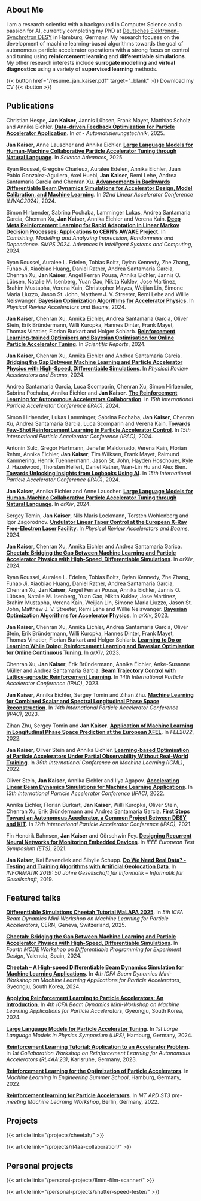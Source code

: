 <!-- Hello, world! 🦦 -->

<!-- {{< alert >}}
**Attention!** 🚧 This webpage is currently under construction. Please check back later. 🚧
{{< /alert >}} -->

## About Me

I am a research scientist with a background in Computer Science and a passion for AI, currently completing my PhD at [Deutsches Elektronen-Synchrotron DESY](https://www.desy.de/) in Hamburg, Germany. My research focuses on the development of machine learning-based algorithms towards the goal of autonomous particle accelerator operations with a strong focus on control and tuning using **reinforcement learning** and **differentiable simulations**. My other research interests include **surrogate modelling** and **virtual diagnostics** using a variety of **supervised learning** methods.

{{< button href="/resume_jan_kaiser.pdf" target="_blank" >}}
Download my CV
{{< /button >}}

## Publications

<!-- {{< publication authors="" title="" journal="" year="" url="" >}} -->

Christian Hespe, **Jan Kaiser**, Jannis Lübsen, Frank Mayet, Matthias Scholz and Annika Eichler. [**Data-driven Feedback Optimization for Particle Accelerator Application**](https://doi.org/10.1515/auto-2024-0170). In _at - Automatisierungstechnik_, 2025.

**Jan Kaiser**, Anne Lauscher and Annika Eichler. [**Large Language Models for Human-Machine Collaborative Particle Accelerator Tuning through Natural Language**](https://doi.org/10.1126/sciadv.adr4173). In _Science Advances_, 2025.

Ryan Roussel, Grégoire Charleux, Auralee Edelen, Annika Eichler, Juan Pablo Gonzalez-Aguilera, Axel Huebl, **Jan Kaiser**, Remi Lehe, Andrea Santamaria Garcia and Chenran Xu. [**Advancements in Backwards Differentiable Beam Dynamics Simulations for Accelerator Design, Model Calibration, and Machine Learning**](https://meow.elettra.eu/71/doi/jacow-linac2024-thpb068/index.html). In _32nd Linear Accelerator Conference (LINAC2024)_, 2024. <!-- https://doi.org/10.18429/JACoW-LINAC2024-THPB068 -->

Simon Hirlaender, Sabrina Pochaba, Lamminger Lukas, Andrea Santamaria Garcia, Chenran Xu, **Jan Kaiser**, Annika Eichler and Verena Kain. [**Deep Meta Reinforcement Learning for Rapid Adaptation In Linear Markov Decision Processes: Applications to CERN’s AWAKE Project**](https://doi.org/10.1007/978-3-031-65993-5_21). In _Combining, Modelling and Analyzing Imprecision, Randomness and Dependence. SMPS 2024. Advances in Intelligent Systems and Computing_, 2024.

Ryan Roussel, Auralee L. Edelen, Tobias Boltz, Dylan Kennedy, Zhe Zhang, Fuhao Ji, Xiaobiao Huang, Daniel Ratner, Andrea Santamaria Garcia, Chenran Xu, **Jan Kaiser**, Angel Ferran Pousa, Annika Eichler, Jannis O. Lübsen, Natalie M. Isenberg, Yuan Gao, Nikita Kuklev, Jose Martinez, Brahim Mustapha, Verena Kain, Christopher Mayes, Weijian Lin, Simone Maria Liuzzo, Jason St. John, Matthew J. V. Streeter, Remi Lehe and Willie Neiswanger. [**Bayesian Optimization Algorithms for Accelerator Physics**](https://doi.org/10.1103/PhysRevAccelBeams.27.084801). In _Physical Review Accelerators and Beams_, 2024.

**Jan Kaiser**, Chenran Xu, Annika Eichler, Andrea Santamaria Garcia, Oliver Stein, Erik Bründermann, Willi Kuropka, Hannes Dinter, Frank Mayet, Thomas Vinatier, Florian Burkart and Holger Schlarb. [**Reinforcement Learning-trained Optimisers and Bayesian Optimisation for Online Particle Accelerator Tuning**](https://doi.org/10.1038/s41598-024-66263-y). In _Scientific Reports_, 2024.

**Jan Kaiser**, Chenran Xu, Annika Eichler and Andrea Santamaria Garcia. [**Bridging the Gap Between Machine Learning and Particle Accelerator Physics with High-Speed, Differentiable Simulations**](https://doi.org/10.1103/PhysRevAccelBeams.27.054601). In _Physical Review Accelerators and Beams_, 2024.

Andrea Santamaria Garcia, Luca Scomparin, Chenran Xu, Simon Hirlaender, Sabrina Pochaba, Annika Eichler and **Jan Kaiser**. [**The Reinforcement Learning for Autonomous Accelerators Collaboration**](https://www.jacow.org/ipac2024/doi/jacow-ipac2024-tups62/index.html). In _15th International Particle Accelerator Conference (IPAC)_, 2024.

Simon Hirlaender, Lukas Lamminger, Sabrina Pochaba, **Jan Kaiser**, Chenran Xu, Andrea Santamaria Garcia, Luca Scomparin and Verena Kain. [**Towards Few-Shot Reinforcement Learning in Particle Accelerator Control**](https://www.jacow.org/ipac2024/doi/jacow-ipac2024-tups60/index.html). In _15th International Particle Accelerator Conference (IPAC)_, 2024.

Antonin Sulc, Gregor Hartmann, Jenefer Maldonado, Verena Kain, Florian Rehm, Annika Eichler, **Jan Kaiser**, Tim Wilksen, Frank Mayet, Raimund Kammering, Henrik Tuennermann, Jason St. John, Hayden Hoschouer, Kyle J. Hazelwood, Thorsten Hellert, Daniel Ratner, Wan-Lin Hu and Alex Bien. [**Towards Unlocking Insights from Logbooks Using AI**](https://www.jacow.org/ipac2024/doi/jacow-ipac2024-thpr37/index.html). In _15th International Particle Accelerator Conference (IPAC)_, 2024.

**Jan Kaiser**, Annika Eichler and Anne Lauscher. [**Large Language Models for Human-Machine Collaborative Particle Accelerator Tuning through Natural Language**](https://arxiv.org/abs/2405.08888). In _arXiv_, 2024.

Sergey Tomin, **Jan Kaiser**, Nils Maris Lockmann, Torsten Wohlenberg and Igor Zagorodnov. [**Undulator Linear Taper Control at the European X-Ray Free-Electron Laser Facility**](https://doi.org/10.1103/PhysRevAccelBeams.27.042801). In _Physical Review Accelerators and Beams_, 2024.

**Jan Kaiser**, Chenran Xu, Annika Eichler and Andrea Santamaria Garica. [**Cheetah: Bridging the Gap Between Machine Learning and Particle Accelerator Physics with High-Speed, Differentiable Simulations**](https://arxiv.org/abs/2401.05815). In _arXiv_, 2024.

Ryan Roussel, Auralee L. Edelen, Tobias Boltz, Dylan Kennedy, Zhe Zhang, Fuhao Ji, Xiaobiao Huang, Daniel Ratner, Andrea Santamaria Garcia, Chenran Xu, **Jan Kaiser**, Angel Ferran Pousa, Annika Eichler, Jannis O. Lübsen, Natalie M. Isenberg, Yuan Gao, Nikita Kuklev, Jose Martinez, Brahim Mustapha, Verena Kain, Weijian Lin, Simone Maria Liuzzo, Jason St. John, Matthew J. V. Streeter, Remi Lehe and Willie Neiswanger. [**Bayesian Optimization Algorithms for Accelerator Physics**](https://arxiv.org/abs/2312.05667). In _arXiv_, 2023.

**Jan Kaiser**, Chenran Xu, Annika Eichler, Andrea Santamaria Garcia, Oliver Stein, Erik Bründermann, Willi Kuropka, Hannes Dinter, Frank Mayet, Thomas Vinatier, Florian Burkart and Holger Schlarb. [**Learning to Do or Learning While Doing: Reinforcement Learning and Bayesian Optimisation for Online Continuous Tuning**](https://arxiv.org/abs/2306.03739). In _arXiv_, 2023.

Chenran Xu, **Jan Kaiser**, Erik Bründermann, Annika Eichler, Anke-Susanne Müller and Andrea Santamaria Garcia. [**Beam Trajectory Control with Lattice-agnostic Reinforcement Learning**](https://doi.org/10.18429/JACoW-IPAC2023-THPL029). In _14th International Particle Accelerator Conference (IPAC)_, 2023.

**Jan Kaiser**, Annika Eichler, Sergey Tomin and Zihan Zhu. [**Machine Learning for Combined Scalar and Spectral Longitudinal Phase Space Reconstruction**](https://doi.org/10.18429/JACoW-IPAC2023-THPL019). In _14th International Particle Accelerator Conference (IPAC)_, 2023.

Zihan Zhu, Sergey Tomin and **Jan Kaiser**. [**Application of Machine Learning in Longitudinal Phase Space Prediction at the European XFEL**](https://indico.jacow.org/event/44/contributions/545/editing/paper/1000/3006/WEP12.pdf). In _FEL2022_, 2022.

**Jan Kaiser**, Oliver Stein and Annika Eichler. [**Learning-based Optimisation of Particle Accelerators Under Partial Observability Without Real-World Training**](https://proceedings.mlr.press/v162/kaiser22a.html). In _39th International Conference on Machine Learning (ICML)_, 2022.

Oliver Stein, **Jan Kaiser**, Annika Eichler and Ilya Agapov. [**Accelerating Linear Beam Dynamics Simulations for Machine Learning Applications**](https://accelconf.web.cern.ch/ipac2022/doi/JACoW-IPAC2022-WEPOMS036.html). In _13th International Particle Accelerator Conference (IPAC)_, 2022.

Annika Eichler, Florian Burkart, **Jan Kaiser**, Willi Kuropka, Oliver Stein, Chenran Xu, Erik Bründermann and Andrea Santamaria Garcia. [**First Steps Toward an Autonomous Accelerator, a Common Project Between DESY and KIT**](https://accelconf.web.cern.ch/ipac2021/doi/JACoW-IPAC2021-TUPAB298.html). In _12th International Particle Accelerator Conference (IPAC)_, 2021.

Fin Hendrik Bahnsen, **Jan Kaiser** and Görschwin Fey. [**Designing Recurrent Neural Networks for Monitoring Embedded Devices**](https://ieeexplore.ieee.org/document/9465460). In _IEEE European Test Symposium (ETS)_, 2021.

**Jan Kaiser**, Kai Bavendiek and Sibylle Schupp. [**Do We Need Real Data? - Testing and Training Algorithms with Artificial Geolocation Data**](https://dl.gi.de/items/069179cb-974f-4148-b81b-e16f4612ac4c). In _INFORMATIK 2019: 50 Jahre Gesellschaft für Informatik – Informatik für Gesellschaft_, 2019.

## Featured talks

[**Differentiable Simulations Cheetah Tutorial MaLAPA 2025**](https://github.com/MALAPA-Collab/cheetah-tutorial-2025). In _5th ICFA Beam Dynamics Mini-Workshop on Machine Learning for Particle Accelerators_, CERN, Geneva, Switzerland, 2025.

[**Cheetah: Bridging the Gap Between Machine Learning and Particle Accelerator Physics with High-Speed, Differentiable Simulations**](https://indico.cern.ch/event/1380163/contributions/5988019/). In _Fourth MODE Workshop on Differentiable Programming for Experiment Design_, Valencia, Spain, 2024.

[**Cheetah – A High-speed Differentiable Beam Dynamics Simulation for Machine Learning Applications**](https://www.indico.kr/event/47/contributions/521/). In _4th ICFA Beam Dynamics Mini-Workshop on Machine Learning Applications for Particle Accelerators_, Gyeongju, South Korea, 2024.

[**Applying Reinforcement Learning to Particle Accelerators: An Introduction**](https://www.indico.kr/event/47/contributions/545/). In _4th ICFA Beam Dynamics Mini-Workshop on Machine Learning Applications for Particle Accelerators_, Gyeongju, South Korea, 2024.

[**Large Language Models for Particle Accelerator Tuning**](https://indico.desy.de/event/38849/contributions/162132/). In _1st Large Language Models in Physics Symposium (LIPS)_, Hamburg, Germany, 2024.

[**Reinforcement Learning Tutorial: Application to an Accelerator Problem**](https://indico.scc.kit.edu/event/3280/overview). In _1st Collaboration Workshop on Reinforcement Learning for Autonomous Accelerators (RL4AA'23)_, Karlsruhe, Germany, 2023.

[**Reinforcement Learning for the Optimization of Particle Accelerators**](https://www.mle-days.hamburg/2022_school/use-case-desy-ii.html). In _Machine Learning in Engineering Summer School_, Hamburg, Germany, 2022.

[**Reinforcement learning for Particle Accelerators**](https://indico.desy.de/event/35272/). In _MT ARD ST3 pre-meeting Machine Learning Workshop_, Berlin, Germany, 2022.

## Projects

{{< article link="/projects/cheetah/" >}} <br>

{{< article link="/projects/rl4aa-collaboration/" >}} <br>

## Personal projects

{{< article link="/personal-projects/8mm-film-scanner/" >}} <br>

{{< article link="/personal-projects/shutter-speed-tester/" >}} <br>

<!-- {{< article link="/test/" >}} <br> -->

<!-- Location finder? -->

<!-- ## Photography

{{< gallery >}}
<img src="gallery/01.jpg" class="grid-w33" />
<img src="gallery/02.jpg" class="grid-w33" />
<img src="gallery/03.jpg" class="grid-w33" />
<img src="gallery/04.jpg" class="grid-w33" />
<img src="gallery/05.jpg" class="grid-w33" />
<img src="gallery/06.jpg" class="grid-w33" />
<img src="gallery/07.jpg" class="grid-w33" />
{{< /gallery >}} -->
